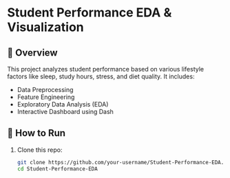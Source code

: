 # Student Performance EDA & Visualization

## 📌 Overview
This project analyzes student performance based on various lifestyle factors 
like sleep, study hours, stress, and diet quality. It includes:
- Data Preprocessing
- Feature Engineering
- Exploratory Data Analysis (EDA)
- Interactive Dashboard using Dash

## 🚀 How to Run
1. Clone this repo:
   ```bash
   git clone https://github.com/your-username/Student-Performance-EDA.git
   cd Student-Performance-EDA

